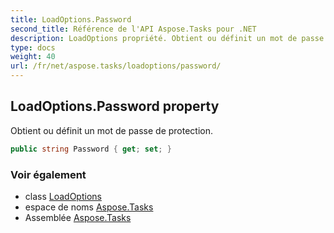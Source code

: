```yaml
---
title: LoadOptions.Password
second_title: Référence de l'API Aspose.Tasks pour .NET
description: LoadOptions propriété. Obtient ou définit un mot de passe de protection.
type: docs
weight: 40
url: /fr/net/aspose.tasks/loadoptions/password/
---
```

## LoadOptions.Password property

Obtient ou définit un mot de passe de protection.

```csharp
public string Password { get; set; }
```

### Voir également

* class [LoadOptions](../)
* espace de noms [Aspose.Tasks](../../loadoptions/)
* Assemblée [Aspose.Tasks](../../../)


